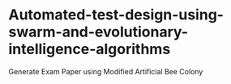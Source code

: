 # Automated-test-design-using-swarm-and-evolutionary-intelligence-algorithms
Generate Exam Paper using Modified Artificial Bee Colony
